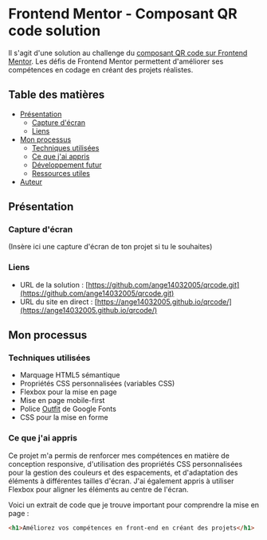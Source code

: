 # Frontend Mentor - Composant QR code solution

Il s'agit d'une solution au challenge du [composant QR code sur Frontend Mentor](https://www.frontendmentor.io/challenges/qr-code-component-iux_sIO_H). Les défis de Frontend Mentor permettent d'améliorer ses compétences en codage en créant des projets réalistes.

## Table des matières

- [Présentation](#présentation)
  - [Capture d'écran](#capture-décran)
  - [Liens](#liens)
- [Mon processus](#mon-processus)
  - [Techniques utilisées](#techniques-utilisées)
  - [Ce que j'ai appris](#ce-que-jai-appris)
  - [Développement futur](#développement-futur)
  - [Ressources utiles](#ressources-utiles)
- [Auteur](#auteur)

## Présentation

### Capture d'écran

(Insère ici une capture d'écran de ton projet si tu le souhaites)

### Liens

- URL de la solution : [https://github.com/ange14032005/qrcode.git](https://github.com/ange14032005/qrcode.git)
- URL du site en direct : [https://ange14032005.github.io/qrcode/](https://ange14032005.github.io/qrcode/)

## Mon processus

### Techniques utilisées

- Marquage HTML5 sémantique
- Propriétés CSS personnalisées (variables CSS)
- Flexbox pour la mise en page
- Mise en page mobile-first
- Police [Outfit](https://fonts.google.com/specimen/Outfit) de Google Fonts
- CSS pour la mise en forme

### Ce que j'ai appris

Ce projet m'a permis de renforcer mes compétences en matière de conception responsive, d'utilisation des propriétés CSS personnalisées pour la gestion des couleurs et des espacements, et d'adaptation des éléments à différentes tailles d'écran. J'ai également appris à utiliser Flexbox pour aligner les éléments au centre de l'écran.

Voici un extrait de code que je trouve important pour comprendre la mise en page :

```html
<h1>Améliorez vos compétences en front-end en créant des projets</h1>

